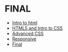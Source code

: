 # FINAL
<ul>
    <li><a href="Intro_html/index.html" target="_blank">Intro to html</a></li>
    <li><a href="html5_to_intro_css/index.html" target="_blank"> HTML5 and Intro to CSS</a></li>
     <li><a href="adv_css/index.html" target="_blank"> Advanced CSS</a></li>
      <li><a href="responsive/index.html" target="_blank"> Responsive</a></li>
      <li><a href="final/index.html" target="_blank"> Final</a></li>
      
</ul>

